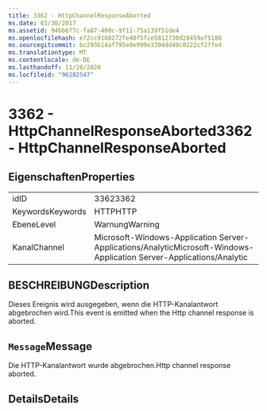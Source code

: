 ```yaml
---
title: 3362 - HttpChannelResponseAborted
ms.date: 03/30/2017
ms.assetid: 94bb6f7c-fa87-400c-9f11-75a139f51de4
ms.openlocfilehash: e72cc9168272fe40f5fce5812730d28459af5188
ms.sourcegitcommit: bc293b14af795e0e999e3304dd40c0222cf2ffe4
ms.translationtype: MT
ms.contentlocale: de-DE
ms.lasthandoff: 11/26/2020
ms.locfileid: "96282547"
---
```

# <a name="3362---httpchannelresponseaborted"></a><span data-ttu-id="f47bc-102">3362 - HttpChannelResponseAborted</span><span class="sxs-lookup"><span data-stu-id="f47bc-102">3362 - HttpChannelResponseAborted</span></span>

## <a name="properties"></a><span data-ttu-id="f47bc-103">Eigenschaften</span><span class="sxs-lookup"><span data-stu-id="f47bc-103">Properties</span></span>  
  
|||  
|-|-|  
|<span data-ttu-id="f47bc-104">id</span><span class="sxs-lookup"><span data-stu-id="f47bc-104">ID</span></span>|<span data-ttu-id="f47bc-105">3362</span><span class="sxs-lookup"><span data-stu-id="f47bc-105">3362</span></span>|  
|<span data-ttu-id="f47bc-106">Keywords</span><span class="sxs-lookup"><span data-stu-id="f47bc-106">Keywords</span></span>|<span data-ttu-id="f47bc-107">HTTP</span><span class="sxs-lookup"><span data-stu-id="f47bc-107">HTTP</span></span>|  
|<span data-ttu-id="f47bc-108">Ebene</span><span class="sxs-lookup"><span data-stu-id="f47bc-108">Level</span></span>|<span data-ttu-id="f47bc-109">Warnung</span><span class="sxs-lookup"><span data-stu-id="f47bc-109">Warning</span></span>|  
|<span data-ttu-id="f47bc-110">Kanal</span><span class="sxs-lookup"><span data-stu-id="f47bc-110">Channel</span></span>|<span data-ttu-id="f47bc-111">Microsoft-Windows-Application Server-Applications/Analytic</span><span class="sxs-lookup"><span data-stu-id="f47bc-111">Microsoft-Windows-Application Server-Applications/Analytic</span></span>|  
  
## <a name="description"></a><span data-ttu-id="f47bc-112">BESCHREIBUNG</span><span class="sxs-lookup"><span data-stu-id="f47bc-112">Description</span></span>  

 <span data-ttu-id="f47bc-113">Dieses Ereignis wird ausgegeben, wenn die HTTP-Kanalantwort abgebrochen wird.</span><span class="sxs-lookup"><span data-stu-id="f47bc-113">This event is emitted when the Http channel response is aborted.</span></span>  
  
## <a name="message"></a><span data-ttu-id="f47bc-114">`Message`</span><span class="sxs-lookup"><span data-stu-id="f47bc-114">Message</span></span>  

 <span data-ttu-id="f47bc-115">Die HTTP-Kanalantwort wurde abgebrochen.</span><span class="sxs-lookup"><span data-stu-id="f47bc-115">Http channel response aborted.</span></span>  
  
## <a name="details"></a><span data-ttu-id="f47bc-116">Details</span><span class="sxs-lookup"><span data-stu-id="f47bc-116">Details</span></span>
